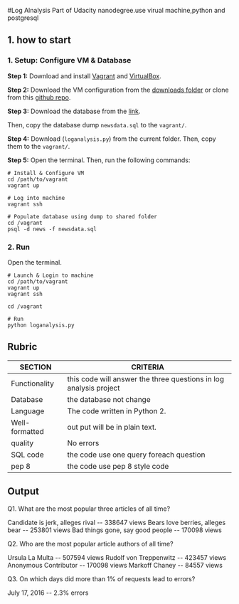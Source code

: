 #Log Alnalysis
Part of Udacity nanodegree.use virual machine,python and postgresql

## 1. how to start
### 1. Setup: Configure VM & Database

**Step 1:** Download and install [Vagrant](https://www.vagrantup.com/) and [VirtualBox](https://www.virtualbox.org). 

**Step 2:** Download the VM configuration from the [downloads folder](downloads/) or clone from this [github repo](https://github.com/udacity/fullstack-nanodegree-vm). 

**Step 3:**  Download the database from the [link](https://d17h27t6h515a5.cloudfront.net/topher/2016/August/57b5f748_newsdata/newsdata.zip).

Then, copy the database dump `newsdata.sql` to the `vagrant/`.

**Step 4:**  Download (`loganalysis.py`) from the current folder. Then, copy them to the `vagrant/`.

**Step 5:** Open the terminal. Then, run the following commands:

```
# Install & Configure VM
cd /path/to/vagrant
vagrant up

# Log into machine
vagrant ssh

# Populate database using dump to shared folder 
cd /vagrant 
psql -d news -f newsdata.sql
```

### 2. Run

Open the terminal.

```
# Launch & Login to machine
cd /path/to/vagrant
vagrant up
vagrant ssh

cd /vagrant 

# Run
python loganalysis.py
```

## Rubric

|SECTION|CRITERIA|
|---|---|
| Functionality | this code will answer the three questions in log analysis project|
| Database | the database not change|
| Language | The code written in Python 2.|
| Well-formatted | out put will be in plain text.|
| quality | No errors |
| SQL code | the code use one query foreach question|
| pep 8 | the code use pep 8 style code|

## Output

Q1. What are the most popular three articles of all time?

Candidate is jerk, alleges rival -- 338647 views
Bears love berries, alleges bear -- 253801 views
Bad things gone, say good people -- 170098 views

Q2. Who are the most popular article authors of all time?

Ursula La Multa -- 507594 views
Rudolf von Treppenwitz -- 423457 views
Anonymous Contributor -- 170098 views
Markoff Chaney -- 84557 views

Q3. On which days did more than 1% of requests lead to errors?

July 17, 2016 -- 2.3% errors